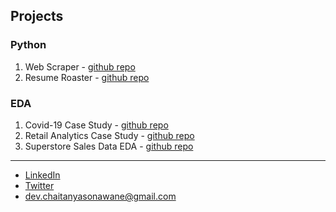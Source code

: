 ## Projects

### Python
1. Web Scraper - [github repo](https://github.com/phasehumans/web-scraper)
2. Resume Roaster - [github repo](https://github.com/phasehumans/resume-roaster)

### EDA
1. Covid-19 Case Study - [github repo]()
2. Retail Analytics Case Study - [github repo]()
3. Superstore Sales Data EDA - [github repo]()


---
- [LinkedIn]()
- [Twitter]()
- dev.chaitanyasonawane@gmail.com

